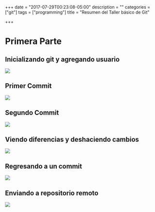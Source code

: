 +++
date = "2017-07-29T00:23:08-05:00"
description = ""
categories = ["git"]
tags = ["programming"]
title = "Resumen del Taller básico de Git"

+++

# Primera Parte
## Inicializando git y agregando usuario

![][2]

## Primer Commit

![][3]

## Segundo Commit

![][4]

## Viendo diferencias y deshaciendo cambios

![][5]

## Regresando a un commit

![][6]

## Enviando a repositorio remoto

![][7]

[1]: https://raw.githubusercontent.com/carlogilmar/site/master/static/blog/git/git1.jpg
[2]: https://raw.githubusercontent.com/carlogilmar/site/master/static/blog/git/git-init.gif
[3]: https://raw.githubusercontent.com/carlogilmar/site/master/static/blog/git/git-commit.gif
[4]: https://raw.githubusercontent.com/carlogilmar/site/master/static/blog/git/second-commit.gif
[5]: https://raw.githubusercontent.com/carlogilmar/site/master/static/blog/git/git-diff.gif
[6]: https://raw.githubusercontent.com/carlogilmar/site/master/static/blog/git/git-reset.gif
[7]: https://raw.githubusercontent.com/carlogilmar/site/master/static/blog/git/git-remote.gif

